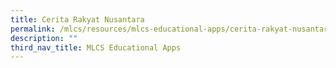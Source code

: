 ```yaml
---
title: Cerita Rakyat Nusantara
permalink: /mlcs/resources/mlcs-educational-apps/cerita-rakyat-nusantara/
description: ""
third_nav_title: MLCS Educational Apps
---
```

